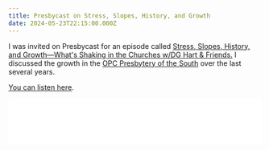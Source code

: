 ```yaml
---
title: Presbycast on Stress, Slopes, History, and Growth
date: 2024-05-23T22:15:00.000Z
---
```

I was invited on Presbycast for an episode called [Stress, Slopes, History, and Growth—What's Shaking in the Churches w/DG Hart & Friends.](https://presbycast.libsyn.com/stress-slopes-history-and-growth-whats-shaking-in-the-churches-wdg-hart-friends)  I discussed the growth in the [OPC Presbytery of the South](https://pseopc.org) over the last several years. 

[You can listen here](https://presbycast.libsyn.com/stress-slopes-history-and-growth-whats-shaking-in-the-churches-wdg-hart-friends).

<iframe title="Libsyn Player" style="border: none" src="//html5-player.libsyn.com/embed/episode/id/31427567/height/90/theme/custom/thumbnail/yes/direction/forward/render-playlist/no/custom-color/000000/" height="90" width="100%" scrolling="no"  allowfullscreen webkitallowfullscreen mozallowfullscreen oallowfullscreen msallowfullscreen></iframe>
